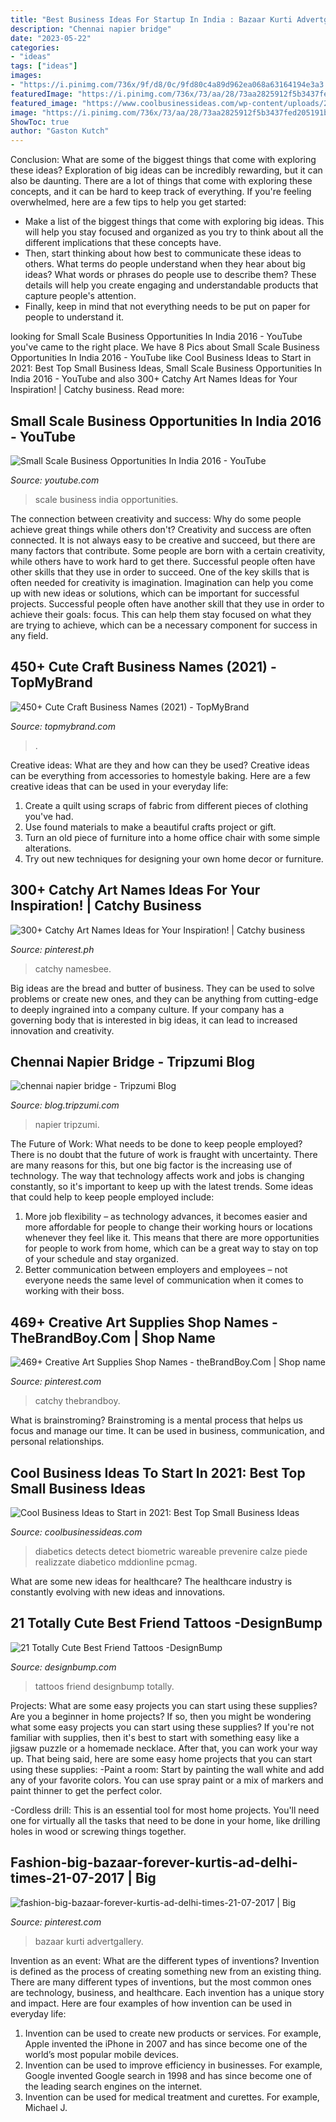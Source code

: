 ```yaml
---
title: "Best Business Ideas For Startup In India : Bazaar Kurti Advertgallery"
description: "Chennai napier bridge"
date: "2023-05-22"
categories:
- "ideas"
tags: ["ideas"]
images:
- "https://i.pinimg.com/736x/9f/d8/0c/9fd80c4a89d962ea068a63164194e3a3.jpg"
featuredImage: "https://i.pinimg.com/736x/73/aa/28/73aa2825912f5b3437fed205191b3261.jpg"
featured_image: "https://www.coolbusinessideas.com/wp-content/uploads/2018/04/Smart-Socks-Detects-Diabetic-Foot-Injuries-.jpg"
image: "https://i.pinimg.com/736x/73/aa/28/73aa2825912f5b3437fed205191b3261.jpg"
ShowToc: true
author: "Gaston Kutch"
---
```



Conclusion: What are some of the biggest things that come with exploring these ideas?
Exploration of big ideas can be incredibly rewarding, but it can also be daunting. There are a lot of things that come with exploring these concepts, and it can be hard to keep track of everything. If you're feeling overwhelmed, here are a few tips to help you get started: 
- Make a list of the biggest things that come with exploring big ideas. This will help you stay focused and organized as you try to think about all the different implications that these concepts have. 
- Then, start thinking about how best to communicate these ideas to others. What terms do people understand when they hear about big ideas? What words or phrases do people use to describe them? These details will help you create engaging and understandable products that capture people's attention. 
- Finally, keep in mind that not everything needs to be put on paper for people to understand it.

	

		
looking for Small Scale Business Opportunities In India 2016 - YouTube you've came to the right place. We have 8 Pics about Small Scale Business Opportunities In India 2016 - YouTube like Cool Business Ideas to Start in 2021: Best Top Small Business Ideas, Small Scale Business Opportunities In India 2016 - YouTube and also 300+ Catchy Art Names Ideas for Your Inspiration! | Catchy business. Read more:
		
    
## Small Scale Business Opportunities In India 2016 - YouTube

<img loading=lazy src="https://i.ytimg.com/vi/S5kCVq8YazY/hqdefault.jpg" onerror="this.onerror=null;this.src='https://tse1.mm.bing.net/th?id=OIP.Ag4TNt1bak96GPgwl2lBowHaFj&amp;pid=15.1';" alt="Small Scale Business Opportunities In India 2016 - YouTube">

_Source: youtube.com_

>scale business india opportunities. 

	

The connection between creativity and success: Why do some people achieve great things while others don't?
Creativity and success are often connected. It is not always easy to be creative and succeed, but there are many factors that contribute. Some people are born with a certain creativity, while others have to work hard to get there. Successful people often have other skills that they use in order to succeed. One of the key skills that is often needed for creativity is imagination. Imagination can help you come up with new ideas or solutions, which can be important for successful projects. Successful people often have another skill that they use in order to achieve their goals: focus. This can help them stay focused on what they are trying to achieve, which can be a necessary component for success in any field.

    
## 450+ Cute Craft Business Names (2021) - TopMyBrand

<img loading=lazy src="https://www.topmybrand.com/wp-content/uploads/2020/10/Cute-Craft-Business-Names.jpg" onerror="this.onerror=null;this.src='https://tse4.mm.bing.net/th?id=OIP.u2Sylas8ON6xJUTAXCey_AHaE8&amp;pid=15.1';" alt="450+ Cute Craft Business Names (2021) - TopMyBrand">

_Source: topmybrand.com_

>. 

	

Creative ideas: What are they and how can they be used?
Creative ideas can be everything from accessories to homestyle baking. Here are a few creative ideas that can be used in your everyday life: 
1. Create a quilt using scraps of fabric from different pieces of clothing you've had.
2. Use found materials to make a beautiful crafts project or gift.
3. Turn an old piece of furniture into a home office chair with some simple alterations.
4. Try out new techniques for designing your own home decor or furniture.

    
## 300+ Catchy Art Names Ideas For Your Inspiration! | Catchy Business

<img loading=lazy src="https://i.pinimg.com/736x/9f/d8/0c/9fd80c4a89d962ea068a63164194e3a3.jpg" onerror="this.onerror=null;this.src='https://tse2.mm.bing.net/th?id=OIP.Vm8jZwKTwfMJ7P9vHcLs1QHaJ6&amp;pid=15.1';" alt="300+ Catchy Art Names Ideas for Your Inspiration! | Catchy business">

_Source: pinterest.ph_

>catchy namesbee. 

	

Big ideas are the bread and butter of business. They can be used to solve problems or create new ones, and they can be anything from cutting-edge to deeply ingrained into a company culture. If your company has a governing body that is interested in big ideas, it can lead to increased innovation and creativity.

    
## Chennai Napier Bridge - Tripzumi Blog

<img loading=lazy src="https://blog.tripzumi.com/wp-content/uploads/2019/08/chennai-napier-bridge-1024x633.jpg" onerror="this.onerror=null;this.src='https://tse4.mm.bing.net/th?id=OIP.c1OPG_N3iMBU8Od_U04tygHaEl&amp;pid=15.1';" alt="chennai napier bridge - Tripzumi Blog">

_Source: blog.tripzumi.com_

>napier tripzumi. 

	

The Future of Work: What needs to be done to keep people employed?
There is no doubt that the future of work is fraught with uncertainty. There are many reasons for this, but one big factor is the increasing use of technology. The way that technology affects work and jobs is changing constantly, so it's important to keep up with the latest trends. Some ideas that could help to keep people employed include: 
1) More job flexibility – as technology advances, it becomes easier and more affordable for people to change their working hours or locations whenever they feel like it. This means that there are more opportunities for people to work from home, which can be a great way to stay on top of your schedule and stay organized. 
2) Better communication between employers and employees – not everyone needs the same level of communication when it comes to working with their boss.

    
## 469+ Creative Art Supplies Shop Names - TheBrandBoy.Com | Shop Name

<img loading=lazy src="https://i.pinimg.com/736x/a2/99/c3/a299c3674df9fefacd8773626fed86c5.jpg" onerror="this.onerror=null;this.src='https://tse4.mm.bing.net/th?id=OIP.6dKW3JxKKtGoFtDxA_2DzgHaLG&amp;pid=15.1';" alt="469+ Creative Art Supplies Shop Names - theBrandBoy.Com | Shop name">

_Source: pinterest.com_

>catchy thebrandboy. 

	

What is brainstroming? Brainstroming is a mental process that helps us focus and manage our time. It can be used in business, communication, and personal relationships.

    
## Cool Business Ideas To Start In 2021: Best Top Small Business Ideas

<img loading=lazy src="https://www.coolbusinessideas.com/wp-content/uploads/2018/04/Smart-Socks-Detects-Diabetic-Foot-Injuries-.jpg" onerror="this.onerror=null;this.src='https://tse1.mm.bing.net/th?id=OIP.fEKtQDhWW6WQHP-AoVzIyQHaEJ&amp;pid=15.1';" alt="Cool Business Ideas to Start in 2021: Best Top Small Business Ideas">

_Source: coolbusinessideas.com_

>diabetics detects detect biometric wareable prevenire calze piede realizzate diabetico mddionline pcmag. 

	

What are some new ideas for healthcare?
The healthcare industry is constantly evolving with new ideas and innovations.

    
## 21 Totally Cute Best Friend Tattoos -DesignBump

<img loading=lazy src="https://cdn.designbump.com/wp-content/uploads/2015/11/Best-Friend-Tattoos.jpg" onerror="this.onerror=null;this.src='https://tse2.mm.bing.net/th?id=OIP.7I5ViYmfIU4cSrl_4iO_CQHaG6&amp;pid=15.1';" alt="21 Totally Cute Best Friend Tattoos -DesignBump">

_Source: designbump.com_

>tattoos friend designbump totally. 

	

Projects: What are some easy projects you can start using these supplies?
Are you a beginner in home projects? If so, then you might be wondering what some easy projects you can start using these supplies? If you're not familiar with supplies, then it's best to start with something easy like a jigsaw puzzle or a homemade necklace. After that, you can work your way up. That being said, here are some easy home projects that you can start using these supplies: 
-Paint a room: Start by painting the wall white and add any of your favorite colors. You can use spray paint or a mix of markers and paint thinner to get the perfect color. 

-Cordless drill: This is an essential tool for most home projects. You'll need one for virtually all the tasks that need to be done in your home, like drilling holes in wood or screwing things together.

    
## Fashion-big-bazaar-forever-kurtis-ad-delhi-times-21-07-2017 | Big

<img loading=lazy src="https://i.pinimg.com/736x/73/aa/28/73aa2825912f5b3437fed205191b3261.jpg" onerror="this.onerror=null;this.src='https://tse2.mm.bing.net/th?id=OIP.TH-woccA58NyPyiXrRD56wHaLt&amp;pid=15.1';" alt="fashion-big-bazaar-forever-kurtis-ad-delhi-times-21-07-2017 | Big">

_Source: pinterest.com_

>bazaar kurti advertgallery. 

	

Invention as an event: What are the different types of inventions?
Invention is defined as the process of creating something new from an existing thing. There are many different types of inventions, but the most common ones are technology, business, and healthcare. Each invention has a unique story and impact. Here are four examples of how invention can be used in everyday life: 
1. Invention can be used to create new products or services. For example, Apple invented the iPhone in 2007 and has since become one of the world’s most popular mobile devices. 
2. Invention can be used to improve efficiency in businesses. For example, Google invented Google search in 1998 and has since become one of the leading search engines on the internet. 
3. Invention can be used for medical treatment and curettes. For example, Michael J.

